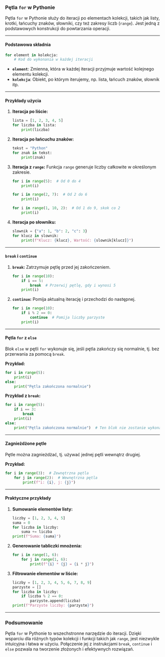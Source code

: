 ### Pętla `for` w Pythonie

Pętla `for` w Pythonie służy do iteracji po elementach kolekcji, takich jak listy, krotki, łańcuchy znaków, słowniki, czy też zakresy liczb (`range`). Jest jedną z podstawowych konstrukcji do powtarzania operacji.

---

#### **Podstawowa składnia**
```python
for element in kolekcja:
    # Kod do wykonania w każdej iteracji
```

- **`element`**: Zmienna, która w każdej iteracji przyjmuje wartość kolejnego elementu kolekcji.
- **`kolekcja`**: Obiekt, po którym iterujemy, np. lista, łańcuch znaków, słownik itp.

---

#### **Przykłady użycia**

1. **Iteracja po liście:**
   ```python
   lista = [1, 2, 3, 4, 5]
   for liczba in lista:
       print(liczba)
   ```

2. **Iteracja po łańcuchu znaków:**
   ```python
   tekst = "Python"
   for znak in tekst:
       print(znak)
   ```

3. **Iteracja z `range`:**
   Funkcja `range` generuje liczby całkowite w określonym zakresie.
   ```python
   for i in range(5):  # Od 0 do 4
       print(i)

   for i in range(2, 7):  # Od 2 do 6
       print(i)

   for i in range(1, 10, 2):  # Od 1 do 9, skok co 2
       print(i)
   ```

4. **Iteracja po słowniku:**
   ```python
   slownik = {"a": 1, "b": 2, "c": 3}
   for klucz in slownik:
       print(f"Klucz: {klucz}, Wartość: {slownik[klucz]}")
   ```

---

#### **`break` i `continue`**
1. **`break`:** Zatrzymuje pętlę przed jej zakończeniem.
   ```python
   for i in range(10):
       if i == 5:
           break  # Przerwij pętlę, gdy i wynosi 5
       print(i)
   ```

2. **`continue`:** Pomija aktualną iterację i przechodzi do następnej.
   ```python
   for i in range(10):
       if i % 2 == 0:
           continue  # Pomija liczby parzyste
       print(i)
   ```

---

#### **Pętla `for` z `else`**
Blok `else` w pętli `for` wykonuje się, jeśli pętla zakończy się normalnie, tj. bez przerwania za pomocą `break`.

**Przykład:**
```python
for i in range(5):
    print(i)
else:
    print("Pętla zakończona normalnie")
```

**Przykład z `break`:**
```python
for i in range(5):
    if i == 3:
        break
    print(i)
else:
    print("Pętla zakończona normalnie")  # Ten blok nie zostanie wykonany
```

---

#### **Zagnieżdżone pętle**
Pętle można zagnieżdżać, tj. używać jednej pętli wewnątrz drugiej.

**Przykład:**
```python
for i in range(3):  # Zewnętrzna pętla
    for j in range(2):  # Wewnętrzna pętla
        print(f"i: {i}, j: {j}")
```

---

#### **Praktyczne przykłady**

1. **Sumowanie elementów listy:**
   ```python
   liczby = [1, 2, 3, 4, 5]
   suma = 0
   for liczba in liczby:
       suma += liczba
   print(f"Suma: {suma}")
   ```

2. **Generowanie tabliczki mnożenia:**
   ```python
   for i in range(1, 6):
       for j in range(1, 6):
           print(f"{i} * {j} = {i * j}")
   ```

3. **Filtrowanie elementów w liście:**
   ```python
   liczby = [1, 2, 3, 4, 5, 6, 7, 8, 9]
   parzyste = []
   for liczba in liczby:
       if liczba % 2 == 0:
           parzyste.append(liczba)
   print(f"Parzyste liczby: {parzyste}")
   ```

---

### Podsumowanie
Pętla `for` w Pythonie to wszechstronne narzędzie do iteracji. Dzięki wsparciu dla różnych typów kolekcji i funkcji takich jak `range`, jest niezwykle intuicyjna i łatwa w użyciu. Połączenie jej z instrukcjami `break`, `continue` i `else` pozwala na tworzenie złożonych i efektywnych rozwiązań.
